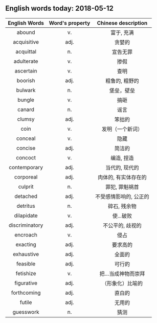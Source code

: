 ## English words today: 2018-05-12

| English Words | Word's property | Chinese description |
| :-----------: | :-------------: | :-----------------: |
| abound | v. | 富于, 充满 |
| acquisitive | adj. | 贪婪的 |
| acquittal | n. | 宣告无罪 |
| adulterate | v. | 掺假 |
| ascertain | v. | 查明 |
| boorish | adj. | 粗鲁的, 粗野的 |
| bulwark | n. | 堡垒，壁垒 |
| bungle | v. | 搞砸 |
| canard | n. | 谣言 |
| clumsy | adj. | 笨拙的 |
| coin | v. | 发明（一个新词） |
| conceal | v. | 隐藏 |
| concise | adj. | 简洁的 |
| concoct | v. | 编造, 捏造 |
| contemporary | adj. | 当代的, 现代的 |
| corporeal | adj. | 肉体的, 有实体存在的 |
| culprit | n. | 罪犯, 罪魁祸首 |
| detached | adj. | 不受感情影响的, 公正的 |
| detritus | n. | 碎石, 残余物 |
| dilapidate | v.  | 使...破败 |
| discriminatory | adj. | 不公平的, 歧视的 |
| encroach | v. | 侵占 |
| exacting | adj. | 要求高的 |
| exhaustive | adj. | 全面的 |
| feasible | adj. | 可行的 |
| fetishize | v. | 把…当成神物而崇拜 |
| figurative | adj. | （形象化）比喻的 |
| forthcoming | adj. | 直白的 |
| futile | adj. | 无用的 |
| guesswork | n.  | 猜测 |
